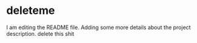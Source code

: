 # deleteme
I am editing the README file. Adding some more details about the project description.
delete this shit
